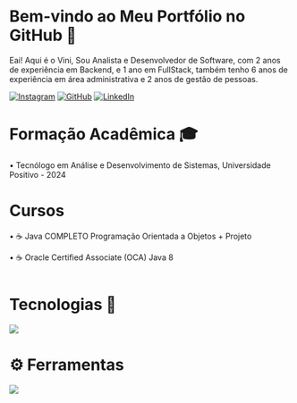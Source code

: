 # Bem-vindo ao Meu Portfólio no GitHub :space_invader:
Eai! Aqui é o Vini, Sou Analista e Desenvolvedor de Software, com 2 anos de experiência em Backend, e 1 ano em FullStack, também tenho 6 anos de experiência em área administrativa e 2 anos de gestão de pessoas.

[![Instagram](https://img.shields.io/badge/Instagram-E4405F?style=for-the-badge&logo=instagram&logoColor=white)](https://www.instagram.com/atvi.ni/) [![GitHub](https://img.shields.io/badge/GitHub-100000?style=for-the-badge&logo=github&logoColor=white)](https://github.com/GiveMACode) [![LinkedIn](https://img.shields.io/badge/LinkedIn-0077B5?style=for-the-badge&logo=linkedin&logoColor=white)](https://www.linkedin.com/in/vinicius-atanasio)

# Formação Acadêmica 🎓
•  Tecnólogo em Análise e Desenvolvimento de Sistemas, Universidade Positivo - 2024

# Cursos
• :coffee: Java COMPLETO Programação Orientada a Objetos + Projeto

• :coffee:  Oracle Certified Associate (OCA) Java 8

<img alt="" class="hCL kVc L4E MIw" fetchpriority="auto" loading="auto" src="https://i.pinimg.com/originals/9c/8c/db/9c8cdbb2bd7b637edd5b3a767b74153a.gif">

# Tecnologias 💼
<p align="left">
  <a href="https://skillicons.dev">
    <img src="https://skillicons.dev/icons?i=java,spring,postgres,angular,dotnet,gitlab,maven,hibernate,mongodb,nodejs,vuejs,react,vuetify,kubernetes,docker,npm,vim,bootstrap,css,html,c,cs,kotlin " />
  </a>
</p>

# ⚙ Ferramentas
<p align="left">
  <a href="https://skillicons.dev">
    <img src="https://skillicons.dev/icons?i=postman,git,eclipse,figma,gitlab,idea,kafka,redhat,linux,windows,vscode,visualstudio,androidstudio,apple,github,sqlite,stackoverflow," />
  </a>
</p>

